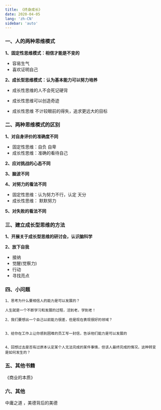 ```yaml
---
title: 《终身成长》
date: 2020-04-05
lang: 'zh-CN'
sidebar: 'auto'
---
```


### 一、人的两种思维模式

**1、固定性思维模式：相信才能是不变的**

- 容易生气
- 喜欢证明自己

**2、成长型思维模式：认为基本能力可以努力培养**

- 成长性思维的人不会死记硬背

- 成长性思维可以创造奇迹

- 成长性思维 不计较眼前的得失，追求更远大的目标



### 二、两种思维模式的区别

**1、对自身评价的准确度不同**

- 固定性思维：自负  自卑
- 成长性思维：准确的看待自己

**2、应对挑战的心态不同**

**3、脑波不同**

**4、对努力的看法不同**

- 固定性思维：认为努力不行，认定 天分
- 成长性思维： 默默努力

**5、对失败的看法不同**



### 三、建立成长型思维的方法

**1、开展关于成长型思维的研讨会，认识脑科学**

**2、放下自我**

-  接纳
-  觉醒(觉察力)
-  行动
-  寻找亮点



### 四、小问题

```
1、思考为什么要相信人的能力是可以发展的？

人生就是一个不断学习和发展的过程，活到老，学到老！

2、我们要想出一个自己以前能力很差，但是现在表现很好的领域？


3、给你在工作上让你感到困难的员工写一封信，告诉他们能力是可以发展的


4、回想过去是否有过原本认定某个人无法完成的某件事情，但该人最终完成的情况，这种转变是如何发生的？

```



### 五、其他书籍

《商业的本质》



### 六、其他

中庸之道 ，美德背后的美德